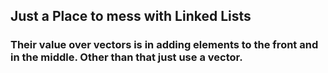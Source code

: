 ## Just a Place to mess with Linked Lists
### Their value over vectors is in adding elements to the front and in the middle. Other than that just use a vector.
